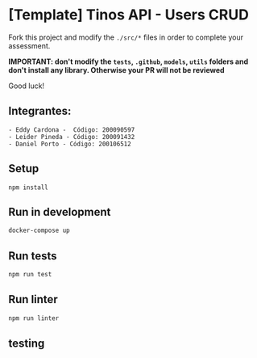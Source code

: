 # [Template] Tinos API - Users CRUD

Fork this project and modify the `./src/*` files in order to complete your assessment.

**IMPORTANT: don't modify the `tests`, `.github`, `models`, `utils` folders and don't install any library. Otherwise your PR will not be reviewed**

Good luck!

## Integrantes:
```
- Eddy Cardona -  Código: 200090597
- Leider Pineda - Código: 200091432
- Daniel Porto - Código: 200106512
```

## Setup
```
npm install
```

## Run in development
```bash
docker-compose up
```

## Run tests
```bash
npm run test
```

## Run linter
```bash
npm run linter
```

## testing
